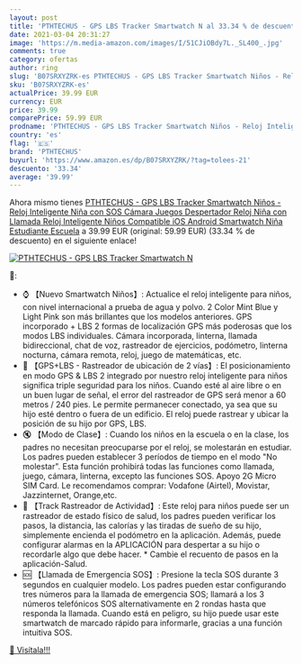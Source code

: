 ```yaml
---
layout: post
title: 'PTHTECHUS - GPS LBS Tracker Smartwatch N al 33.34 % de descuento'
date: 2021-03-04 20:31:27
image: 'https://m.media-amazon.com/images/I/51CJiOBdy7L._SL400_.jpg'
comments: true
category: ofertas
author: ring
slug: 'B07SRXYZRK-es PTHTECHUS - GPS LBS Tracker Smartwatch Niños - Reloj...'
sku: 'B07SRXYZRK-es'
actualPrice: 39.99 EUR
currency: EUR
price: 39.99
comparePrice: 59.99 EUR
prodname: 'PTHTECHUS - GPS LBS Tracker Smartwatch Niños - Reloj Inteligente Niña con SOS Cámara Juegos Despertador  Reloj Niña con Llamada  Reloj Inteligente Niños Compatible iOS Android  Smartwatch Niña Estudiante Escuela'
country: 'es'
flag: '🇪🇸'
brand: 'PTHTECHUS'
buyurl: 'https://www.amazon.es/dp/B07SRXYZRK/?tag=tolees-21'
descuento: '33.34'
average: '39.99'
---
```


Ahora mismo tienes [PTHTECHUS - GPS LBS Tracker Smartwatch Niños - Reloj Inteligente Niña con SOS Cámara Juegos Despertador  Reloj Niña con Llamada  Reloj Inteligente Niños Compatible iOS Android  Smartwatch Niña Estudiante Escuela](https://www.amazon.es/dp/B07SRXYZRK/?tag=tolees-21) a 39.99 EUR (original: 59.99 EUR) (33.34 %  de descuento) en el siguiente enlace!

[![PTHTECHUS - GPS LBS Tracker Smartwatch N](https://m.media-amazon.com/images/I/51CJiOBdy7L._SL400_.jpg)](https://www.amazon.es/dp/B07SRXYZRK/?tag=tolees-21)

🔎:

- ⌚ 【Nuevo Smartwatch Niños】: Actualice el reloj inteligente para niños, con nivel internacional a prueba de agua y polvo. 2 Color Mint Blue y Light Pink son más brillantes que los modelos anteriores. GPS incorporado + LBS 2 formas de localización GPS más poderosas que los modos LBS individuales. Cámara incorporada, linterna, llamada bidireccional, chat de voz, rastreador de ejercicios, podómetro, linterna nocturna, cámara remota, reloj, juego de matemáticas, etc.
- 🚩 【GPS+LBS - Rastreador de ubicación de 2 vías】: El posicionamiento en modo GPS & LBS 2 integrado por nuestro reloj inteligente para niños significa triple seguridad para los niños. Cuando esté al aire libre o en un buen lugar de señal, el error del rastreador de GPS será menor a 60 metros / 240 pies. Le permite permanecer conectado, ya sea que su hijo esté dentro o fuera de un edificio. El reloj puede rastrear y ubicar la posición de su hijo por GPS, LBS.
- 🔇 【Modo de Clase】: Cuando los niños en la escuela o en la clase, los padres no necesitan preocuparse por el reloj, se molestarán en estudiar. Los padres pueden establecer 3 períodos de tiempo en el modo "No molestar". Esta función prohibirá todas las funciones como llamada, juego, cámara, linterna, excepto las funciones SOS. Apoyo 2G Micro SIM Card. Le recomendamos comprar: Vodafone (Airtel), Movistar, Jazzinternet, Orange,etc.
- 🏃 【Track Rastreador de Actividad】: Este reloj para niños puede ser un rastreador de estado físico de salud, los padres pueden verificar los pasos, la distancia, las calorías y las tiradas de sueño de su hijo, simplemente encienda el podómetro en la aplicación. Además, puede configurar alarmas en la APLICACIÓN para despertar a su hijo o recordarle algo que debe hacer. * Cambie el recuento de pasos en la aplicación-Salud.
- 🆘 【Llamada de Emergencia SOS】: Presione la tecla SOS durante 3 segundos en cualquier modelo. Los padres pueden estar configurando tres números para la llamada de emergencia SOS; llamará a los 3 números telefónicos SOS alternativamente en 2 rondas hasta que responda la llamada. Cuando está en peligro, su hijo puede usar este smartwatch de marcado rápido para informarle, gracias a una función intuitiva SOS.

[🛒 Visítala!!!](https://www.amazon.es/dp/B07SRXYZRK/?tag=tolees-21)
